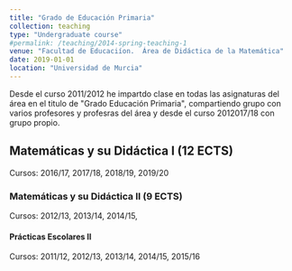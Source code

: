 ```yaml
---
title: "Grado de Educación Primaria"
collection: teaching
type: "Undergraduate course"
#permalink: /teaching/2014-spring-teaching-1
venue: "Facultad de Educaciíon.  Área de Didáctica de la Matemática"
date: 2019-01-01
location: "Universidad de Murcia"
---
```


Desde el curso 2011/2012 he impartdo clase en todas las asignaturas del área en el titulo de "Grado Educación Primaria",
 compartiendo grupo con varios profesores y profesras del área y desde el curso 2012017/18 con grupo propio.



## Matemáticas y su Didáctica I (12 ECTS)

Cursos: 2016/17, 2017/18, 2018/19, 2019/20

###  Matemáticas y su Didáctica II (9 ECTS)

Cursos: 2012/13, 2013/14, 2014/15, 

#### Prácticas Escolares II

Cursos: 2011/12, 2012/13, 2013/14, 2014/15, 2015/16
